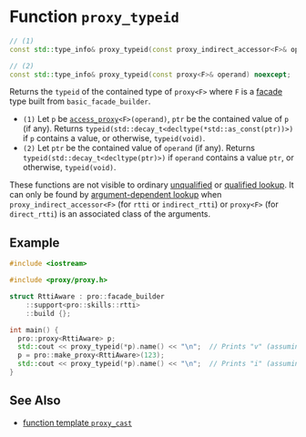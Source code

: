 # Function `proxy_typeid`

```cpp
// (1)
const std::type_info& proxy_typeid(const proxy_indirect_accessor<F>& operand) noexcept;

// (2)
const std::type_info& proxy_typeid(const proxy<F>& operand) noexcept;
```

Returns the `typeid` of the contained type of `proxy<F>` where `F` is a [facade](../facade.md) type built from `basic_facade_builder`.

- `(1)` Let `p` be [`access_proxy`](../access_proxy.md)`<F>(operand)`, `ptr` be the contained value of `p` (if any). Returns `typeid(std::decay_t<decltype(*std::as_const(ptr))>)` if `p` contains a value, or otherwise, `typeid(void)`.
- `(2)` Let `ptr` be the contained value of `operand` (if any). Returns `typeid(std::decay_t<decltype(ptr)>)` if `operand` contains a value `ptr`, or otherwise, `typeid(void)`.

These functions are not visible to ordinary [unqualified](https://en.cppreference.com/w/cpp/language/unqualified_lookup) or [qualified lookup](https://en.cppreference.com/w/cpp/language/qualified_lookup). It can only be found by [argument-dependent lookup](https://en.cppreference.com/w/cpp/language/adl) when `proxy_indirect_accessor<F>` (for `rtti` or `indirect_rtti`) or `proxy<F>` (for `direct_rtti`) is an associated class of the arguments.

## Example

```cpp
#include <iostream>

#include <proxy/proxy.h>

struct RttiAware : pro::facade_builder
    ::support<pro::skills::rtti>
    ::build {};

int main() {
  pro::proxy<RttiAware> p;
  std::cout << proxy_typeid(*p).name() << "\n";  // Prints "v" (assuming GCC)
  p = pro::make_proxy<RttiAware>(123);
  std::cout << proxy_typeid(*p).name() << "\n";  // Prints "i" (assuming GCC)
}
```

## See Also

- [function template `proxy_cast`](proxy_cast.md)
